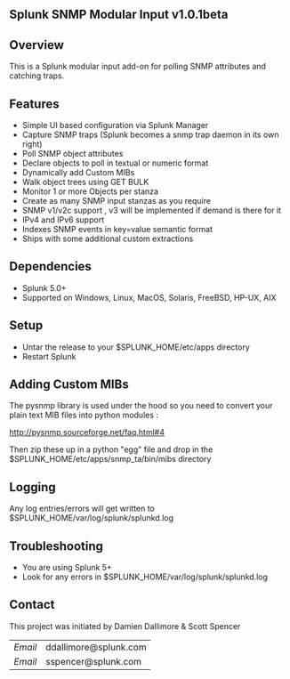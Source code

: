 ## Splunk SNMP Modular Input v1.0.1beta

## Overview

This is a Splunk modular input add-on for polling SNMP attributes and catching traps.

## Features

* Simple UI based configuration via Splunk Manager
* Capture SNMP traps (Splunk becomes a snmp trap daemon in its own right)
* Poll SNMP object attributes
* Declare objects to poll in textual or numeric format
* Dynamically add Custom MIBs
* Walk object trees using GET BULK
* Monitor 1 or more Objects per stanza
* Create as many SNMP input stanzas as you require
* SNMP v1/v2c support  , v3 will be implemented if demand is there for it
* IPv4 and IPv6 support
* Indexes SNMP events in key=value semantic format
* Ships with some additional custom extractions


## Dependencies

* Splunk 5.0+
* Supported on Windows, Linux, MacOS, Solaris, FreeBSD, HP-UX, AIX

## Setup

* Untar the release to your $SPLUNK_HOME/etc/apps directory
* Restart Splunk

## Adding Custom MIBs

The pysnmp library is used under the hood so you need to convert your plain text MIB files 
into python modules :

http://pysnmp.sourceforge.net/faq.html#4

Then zip these up in a python "egg" file and drop in the $SPLUNK_HOME/etc/apps/snmp_ta/bin/mibs directory


## Logging

Any log entries/errors will get written to $SPLUNK_HOME/var/log/splunk/splunkd.log


## Troubleshooting

* You are using Splunk 5+
* Look for any errors in $SPLUNK_HOME/var/log/splunk/splunkd.log

## Contact

This project was initiated by Damien Dallimore & Scott Spencer 
<table>

<tr>
<td><em>Email</em></td>
<td>ddallimore@splunk.com</td>
</tr>
<tr>
<td><em>Email</em></td>
<td>sspencer@splunk.com</td>
</tr>


</table>
